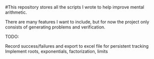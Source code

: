 #This repository stores all the scripts I wrote to help improve mental arithmetic.

There are many features I want to include, but for now the project only consists of generating problems and verification.

TODO:

Record success/failures and export to excel file for persistent tracking
Implement roots, exponentials, factorization, limits
